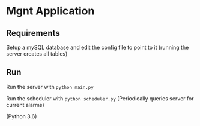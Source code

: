 # Mgnt Application

## Requirements

Setup a mySQL database and edit the config file to point to it (running the server creates all tables)

## Run

Run the server with ```python main.py```

Run the scheduler with ```python scheduler.py``` (Periodically queries server for current alarms)

(Python 3.6)
